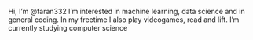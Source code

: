 Hi, I’m @faran332
I’m interested in machine learning, data science and in general coding. 
In my freetime I also play videogames, read and lift.
I’m currently studying computer science

<!---
faran332/faran332 is a ✨ special ✨ repository because its `README.md` (this file) appears on your GitHub profile.
You can click the Preview link to take a look at your changes.
--->
